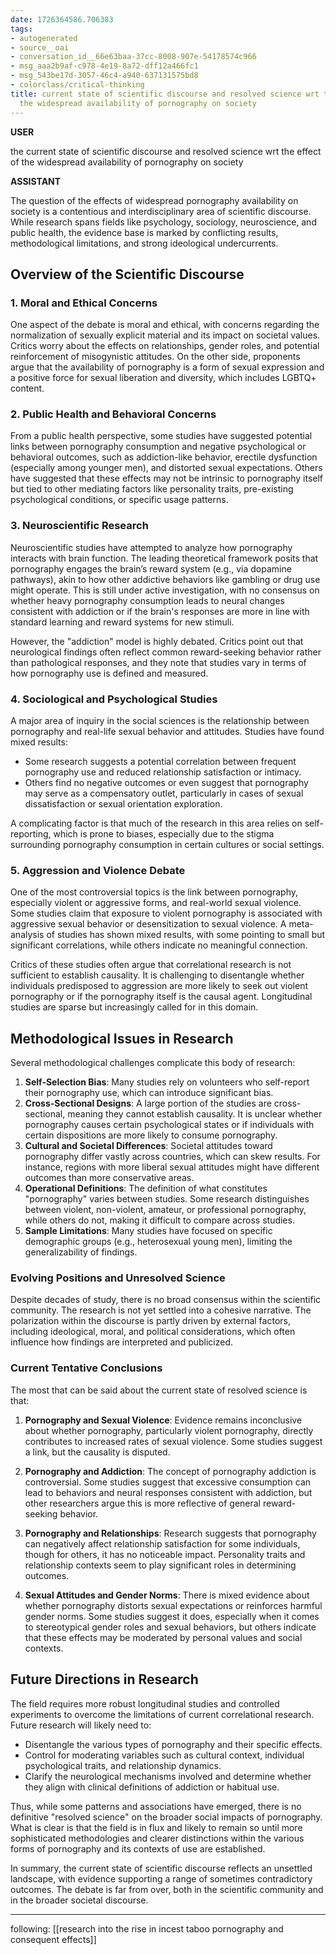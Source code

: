 ```yaml
---
date: 1726364586.706383
tags:
- autogenerated
- source__oai
- conversation_id__66e63baa-37cc-8008-907e-54178574c966
- msg_aaa2b9af-c978-4e19-8a72-dff12a466fc1
- msg_543be17d-3057-46c4-a940-637131575bd8
- colorclass/critical-thinking
title: current state of scientific discourse and resolved science wrt the effect of
  the widespread availability of pornography on society
---
```


**USER**

the current state of scientific discourse and resolved science wrt the effect of the widespread availability of pornography on society


**ASSISTANT**

The question of the effects of widespread pornography availability on society is a contentious and interdisciplinary area of scientific discourse. While research spans fields like psychology, sociology, neuroscience, and public health, the evidence base is marked by conflicting results, methodological limitations, and strong ideological undercurrents.

## Overview of the Scientific Discourse

### 1. **Moral and Ethical Concerns**
One aspect of the debate is moral and ethical, with concerns regarding the normalization of sexually explicit material and its impact on societal values. Critics worry about the effects on relationships, gender roles, and potential reinforcement of misogynistic attitudes. On the other side, proponents argue that the availability of pornography is a form of sexual expression and a positive force for sexual liberation and diversity, which includes LGBTQ+ content.

### 2. **Public Health and Behavioral Concerns**
From a public health perspective, some studies have suggested potential links between pornography consumption and negative psychological or behavioral outcomes, such as addiction-like behavior, erectile dysfunction (especially among younger men), and distorted sexual expectations. Others have suggested that these effects may not be intrinsic to pornography itself but tied to other mediating factors like personality traits, pre-existing psychological conditions, or specific usage patterns.

### 3. **Neuroscientific Research**
Neuroscientific studies have attempted to analyze how pornography interacts with brain function. The leading theoretical framework posits that pornography engages the brain’s reward system (e.g., via dopamine pathways), akin to how other addictive behaviors like gambling or drug use might operate. This is still under active investigation, with no consensus on whether heavy pornography consumption leads to neural changes consistent with addiction or if the brain's responses are more in line with standard learning and reward systems for new stimuli.

However, the "addiction" model is highly debated. Critics point out that neurological findings often reflect common reward-seeking behavior rather than pathological responses, and they note that studies vary in terms of how pornography use is defined and measured.

### 4. **Sociological and Psychological Studies**
A major area of inquiry in the social sciences is the relationship between pornography and real-life sexual behavior and attitudes. Studies have found mixed results:

- Some research suggests a potential correlation between frequent pornography use and reduced relationship satisfaction or intimacy.
- Others find no negative outcomes or even suggest that pornography may serve as a compensatory outlet, particularly in cases of sexual dissatisfaction or sexual orientation exploration.

A complicating factor is that much of the research in this area relies on self-reporting, which is prone to biases, especially due to the stigma surrounding pornography consumption in certain cultures or social settings.

### 5. **Aggression and Violence Debate**
One of the most controversial topics is the link between pornography, especially violent or aggressive forms, and real-world sexual violence. Some studies claim that exposure to violent pornography is associated with aggressive sexual behavior or desensitization to sexual violence. A meta-analysis of studies has shown mixed results, with some pointing to small but significant correlations, while others indicate no meaningful connection.

Critics of these studies often argue that correlational research is not sufficient to establish causality. It is challenging to disentangle whether individuals predisposed to aggression are more likely to seek out violent pornography or if the pornography itself is the causal agent. Longitudinal studies are sparse but increasingly called for in this domain.

## Methodological Issues in Research

Several methodological challenges complicate this body of research:

1. **Self-Selection Bias**: Many studies rely on volunteers who self-report their pornography use, which can introduce significant bias.
2. **Cross-Sectional Designs**: A large portion of the studies are cross-sectional, meaning they cannot establish causality. It is unclear whether pornography causes certain psychological states or if individuals with certain dispositions are more likely to consume pornography.
3. **Cultural and Societal Differences**: Societal attitudes toward pornography differ vastly across countries, which can skew results. For instance, regions with more liberal sexual attitudes might have different outcomes than more conservative areas.
4. **Operational Definitions**: The definition of what constitutes "pornography" varies between studies. Some research distinguishes between violent, non-violent, amateur, or professional pornography, while others do not, making it difficult to compare across studies.
5. **Sample Limitations**: Many studies have focused on specific demographic groups (e.g., heterosexual young men), limiting the generalizability of findings.

### Evolving Positions and Unresolved Science
Despite decades of study, there is no broad consensus within the scientific community. The research is not yet settled into a cohesive narrative. The polarization within the discourse is partly driven by external factors, including ideological, moral, and political considerations, which often influence how findings are interpreted and publicized.

### Current Tentative Conclusions
The most that can be said about the current state of resolved science is that:

1. **Pornography and Sexual Violence**: Evidence remains inconclusive about whether pornography, particularly violent pornography, directly contributes to increased rates of sexual violence. Some studies suggest a link, but the causality is disputed.
   
2. **Pornography and Addiction**: The concept of pornography addiction is controversial. Some studies suggest that excessive consumption can lead to behaviors and neural responses consistent with addiction, but other researchers argue this is more reflective of general reward-seeking behavior.

3. **Pornography and Relationships**: Research suggests that pornography can negatively affect relationship satisfaction for some individuals, though for others, it has no noticeable impact. Personality traits and relationship contexts seem to play significant roles in determining outcomes.

4. **Sexual Attitudes and Gender Norms**: There is mixed evidence about whether pornography distorts sexual expectations or reinforces harmful gender norms. Some studies suggest it does, especially when it comes to stereotypical gender roles and sexual behaviors, but others indicate that these effects may be moderated by personal values and social contexts.

## Future Directions in Research
The field requires more robust longitudinal studies and controlled experiments to overcome the limitations of current correlational research. Future research will likely need to:

- Disentangle the various types of pornography and their specific effects.
- Control for moderating variables such as cultural context, individual psychological traits, and relationship dynamics.
- Clarify the neurological mechanisms involved and determine whether they align with clinical definitions of addiction or habitual use.

Thus, while some patterns and associations have emerged, there is no definitive "resolved science" on the broader social impacts of pornography. What is clear is that the field is in flux and likely to remain so until more sophisticated methodologies and clearer distinctions within the various forms of pornography and its contexts of use are established.

In summary, the current state of scientific discourse reflects an unsettled landscape, with evidence supporting a range of sometimes contradictory outcomes. The debate is far from over, both in the scientific community and in the broader societal discourse.


---


following: [[research into the rise in incest taboo pornography and consequent effects]]